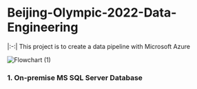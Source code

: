 # Beijing-Olympic-2022-Data-Engineering
|:-:|
This project is to create a data pipeline with Microsoft Azure

![Flowchart (1)](https://github.com/DucTran182/Beijing-Olympic-2022-Data-Engineering/assets/102782569/aeb69ce4-26c7-4871-88eb-8424228e0565)

### 1. On-premise MS SQL Server Database
